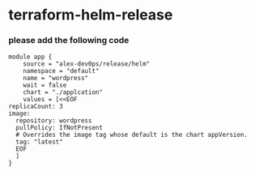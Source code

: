# terraform-helm-release

### please add the following code
```
module app {
    source = "alex-dev0ps/release/helm"
    namespace = "default"
    name = "wordpress"
    wait = false
    chart = "./applcation"
    values = [<<EOF
replicaCount: 3
image:
  repository: wordpress
  pullPolicy: IfNotPresent
  # Overrides the image tag whose default is the chart appVersion.
  tag: "latest"
  EOF
  ]
}
```

<!-- provider "helm" {
  kubernetes {
    config_path = "~/.kube/config"
  }
} -->



<!-- 
[<<EOF

replicaCount: 3

image:
  repository: wordpress
  pullPolicy: IfNotPresent
  # Overrides the image tag whose default is the chart appVersion.
  tag: "latest"

  EOF
  ] -->

